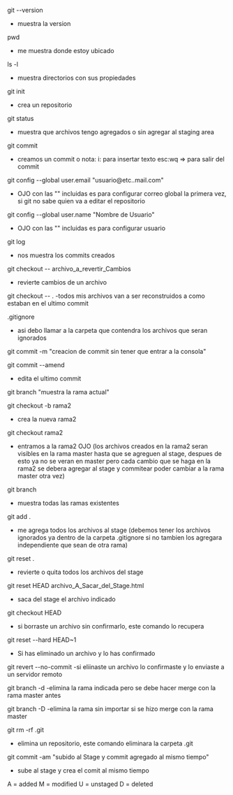 git --version
- muestra la version

pwd
- me muestra donde estoy ubicado

ls -l
- muestra directorios con sus propiedades

git init
- crea un repositorio

git status
- muestra que archivos tengo agregados o sin agregar al staging area

git commit
- creamos un commit o nota:
  i: para insertar texto
  esc:wq  => para salir del commit

git config --global user.email "usuario@etc..mail.com" 
- OJO con las "" incluidas es para configurar correo global la primera vez, si git no sabe quien va a editar el repositorio

git config --global user.name "Nombre de Usuario"
- OJO con las "" incluidas es para configurar usuario

git log
- nos muestra los commits creados 

git checkout -- archivo_a_revertir_Cambios
- revierte cambios de un archivo

git checkout -- .
-todos mis archivos van a ser reconstruidos a como estaban en el ultimo commit 

.gitignore
- asi debo llamar a la carpeta que contendra los archivos que seran ignorados

git commit -m "creacion de commit sin tener que entrar a la consola"

git commit --amend
- edita el ultimo commit

git branch "muestra la rama actual"

git checkout -b rama2
- crea la nueva rama2 

git checkout rama2
- entramos a la rama2 OJO (los archivos creados en la rama2 seran visibles en la rama master hasta que se agreguen al stage, despues de esto ya no se veran en master pero cada cambio que se haga en la rama2 se debera agregar al stage y commitear  poder cambiar a la rama master otra vez)

git branch
- muestra todas las ramas existentes

git add .
- me agrega todos los archivos al stage (debemos tener los archivos ignorados ya dentro de la carpeta .gitignore si no tambien los agregara independiente que sean de otra rama)

git reset .
- revierte o quita todos los archivos del stage

git reset HEAD archivo_A_Sacar_del_Stage.html
- saca del stage el archivo indicado

git checkout HEAD <nomrbeDeArchivo>
- si borraste un archivo sin confirmarlo, este comando lo recupera

git reset --hard HEAD~1
- Si has eliminado un archivo y lo has confirmado

git revert --no-commit <commit>
-si eliinaste un archivo lo confirmaste y lo enviaste a un servidor remoto

git branch -d <rama a eliminar>
-elimina la rama indicada pero se debe hacer merge con la rama master antes

git branch -D <rama a eliminar>
-elimina la rama sin importar si se hizo merge con la rama master

git rm -rf .git
- elimina un repositorio, este comando eliminara la carpeta .git

git commit -am "subido al Stage y commit agregado al mismo tiempo"  
- sube al stage y crea el comit al mismo tiempo
  















A = added
M = modified
U = unstaged
D = deleted




